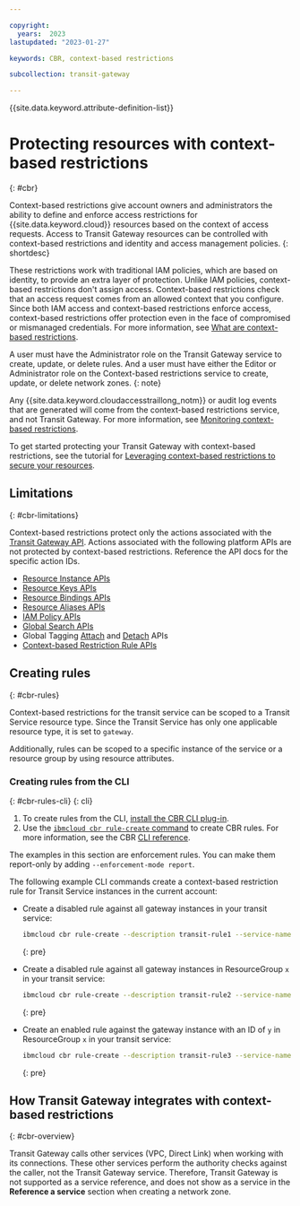 ```yaml
---

copyright:
  years:  2023
lastupdated: "2023-01-27"

keywords: CBR, context-based restrictions

subcollection: transit-gateway

---
```


{{site.data.keyword.attribute-definition-list}}

# Protecting resources with context-based restrictions
{: #cbr}

Context-based restrictions give account owners and administrators the ability to define and enforce access restrictions for {{site.data.keyword.cloud}} resources based on the context of access requests. Access to Transit Gateway resources can be controlled with context-based restrictions and identity and access management policies.
{: shortdesc}
 
These restrictions work with traditional IAM policies, which are based on identity, to provide an extra layer of protection. Unlike IAM policies, context-based restrictions don't assign access. Context-based restrictions check that an access request comes from an allowed context that you configure. Since both IAM access and context-based restrictions enforce access, context-based restrictions offer protection even in the face of compromised or mismanaged credentials. For more information, see [What are context-based restrictions](/docs/account?topic=account-context-restrictions-whatis).

A user must have the Administrator role on the Transit Gateway service to create, update, or delete rules. And a user must have either the Editor or Administrator role on the Context-based restrictions service to create, update, or delete network zones.
{: note}

Any {{site.data.keyword.cloudaccesstraillong_notm}} or audit log events that are generated will come from the context-based restrictions service, and not Transit Gateway. For more information, see [Monitoring context-based restrictions](/docs/account?topic=account-cbr-monitor).

To get started protecting your Transit Gateway with context-based restrictions, see the tutorial for [Leveraging context-based restrictions to secure your resources](/docs/account?topic=account-context-restrictions-tutorial).

## Limitations
{: #cbr-limitations}

Context-based restrictions protect only the actions associated with the [Transit Gateway API](/apidocs/transit-gateway). Actions associated with the following platform APIs are not protected by context-based restrictions. Reference the API docs for the specific action IDs.

- [Resource Instance APIs](/apidocs/resource-controller/resource-controller#list-resource-instances)
- [Resource Keys APIs](/apidocs/resource-controller/resource-controller#list-resource-keys)
- [Resource Bindings APIs](/apidocs/resource-controller/resource-controller#list-resource-bindings)
- [Resource Aliases APIs](/apidocs/resource-controller/resource-controller#list-resource-aliases)
- [IAM Policy APIs](/apidocs/iam-policy-management#list-policies)
- [Global Search APIs](/apidocs/search)
- Global Tagging [Attach](/apidocs/tagging#attach-tag) and [Detach](/apidocs/tagging#detach-tag) APIs
- [Context-based Restriction Rule APIs](/apidocs/context-based-restrictions#create-rule)

## Creating rules
{: #cbr-rules}

Context-based restrictions for the transit service can be scoped to a Transit Service resource type. Since the Transit Service has only one applicable resource type, it is set to `gateway`.

Additionally, rules can be scoped to a specific instance of the service or a resource group by using resource attributes. 

### Creating rules from the CLI
{: #cbr-rules-cli}
{: cli}

1. To create rules from the CLI, [install the CBR CLI plug-in](/docs/account?topic=cli-cbr-plugin#install-cbr-plugin).
1. Use the [`ibmcloud cbr rule-create` command](/docs/account?topic=cli-cbr-plugin#cbr-cli-rule-create-command) to create CBR rules. For more information, see the CBR [CLI reference](/docs/account?topic=cli-cbr-plugin#cbr-zones-cli).

The examples in this section are enforcement rules. You can make them report-only by adding `--enforcement-mode report`. 

The following example CLI commands create a context-based restriction rule for Transit Service instances in the current account:
	
* Create a disabled rule against all gateway instances in your transit service:

   ```sh
   ibmcloud cbr rule-create --description transit-rule1 --service-name transit --resource-type gateway --zone-id=<zone_id> --enforcement-mode disabled
   ```
   {: pre}

* Create a disabled rule against all gateway instances in ResourceGroup `x` in your transit service:

   ```sh
   ibmcloud cbr rule-create --description transit-rule2 --service-name transit --resource-type gateway --resource-attributes "resourceGroupId=<rg_x_id>" --zone-id=<zone_id> --enforcement-mode disabled
   ```
   {: pre}

* Create an enabled rule against the gateway instance with an ID of `y` in ResourceGroup `x` in your transit service:

   ```sh
   ibmcloud cbr rule-create --description transit-rule3 --service-name transit --resource-type gateway --resource-attributes "resource=<id_y>,resourceGroupId=<rg_x_id>" --zone-id=<zone_id> --enforcement-mode disabled
   ```
   {: pre}
   
## How Transit Gateway integrates with context-based restrictions
{: #cbr-overview}

Transit Gateway calls other services (VPC, Direct Link) when working with its connections. These other services perform the authority checks against the caller, not the Transit Gateway service. Therefore, Transit Gateway is not supported as a service reference, and does not show as a service in the **Reference a service** section when creating a network zone.
